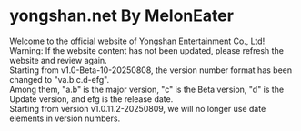 # yongshan.net By MelonEater
Welcome to the official website of Yongshan Entertainment Co., Ltd!
<br>Warning: If the website content has not been updated, please refresh the website and review again.
<br>Starting from v1.0-Beta-10-20250808, the version number format has been changed to "va.b.c.d-efg".
<br>Among them, "a.b" is the major version, "c" is the Beta version, "d" is the Update version, and efg is the release date.
<br>Starting from version v1.0.11.2-20250809, we will no longer use date elements in version numbers.